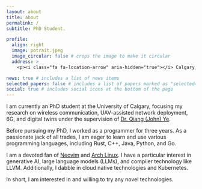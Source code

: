 ```yaml
---
layout: about
title: about
permalink: /
subtitle: PhD Student.

profile:
  align: right
  image: potrait.jpeg
  image_circular: false # crops the image to make it circular
  address: >
    <p><i class="fa fa-location-arrow" aria-hidden="true"></i> Calgary, AB, Canada</p>

news: true # includes a list of news items
selected_papers: false # includes a list of papers marked as "selected={true}"
social: true # includes social icons at the bottom of the page
---
```



I am currently an PhD student at the University of Calgary, focusing my research on wireless communication, UAV-assisted network deployment, 6G, and digital twins under the supervision of [Dr. Qiang (John) Ye](https://qiang-john-ye.github.io/Research.html).

Before pursuing my PhD, I worked as a programmer for three years. As a passionate jack of all trades, I am eager to learn and use various programming languages, including Rust, C++, Java, Python, and Go.

I am a devoted fan of [Neovim](https://github.com/neovim/neovim) and [Arch Linux](https://archlinux.org/). I have a particular interest in generative AI, large language models (LLMs), and compiler technology like LLVM. Additionally, I dabble in cloud native technologies and Kubernetes.

In short, I am interested in and willing to try any novel technologies.